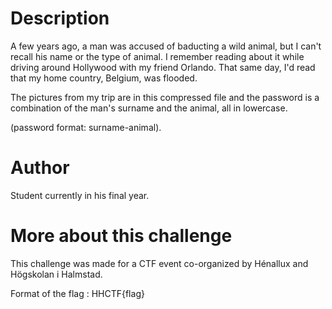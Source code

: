 # Description

A few years ago, a man was accused of baducting a wild animal, but I can't recall his name or the type of animal. I remember reading about it while driving around Hollywood with my friend Orlando. That same  day, I'd read that my home country, Belgium, was flooded.

The pictures from my trip are in this compressed file and the password is a combination of the man's surname and the animal, all in lowercase.

(password format: surname-animal).

# Author

Student currently in his final year.

# More about this challenge

This challenge was made for a CTF event co-organized by Hénallux and Högskolan i Halmstad.

Format of the flag : HHCTF{flag}
